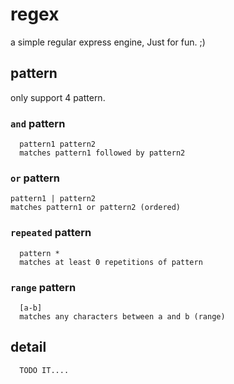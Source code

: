 regex
=====

a simple regular express engine, Just for fun. ;)

## pattern
only support 4 pattern.

### `and` pattern
```
  pattern1 pattern2
  matches pattern1 followed by pattern2
```


### `or` pattern
```
pattern1 | pattern2
matches pattern1 or pattern2 (ordered)
```


### `repeated` pattern
```
  pattern *
  matches at least 0 repetitions of pattern
```  


### `range` pattern
```
  [a-b]
  matches any characters between a and b (range)
```

## detail
```
  TODO IT....
```
